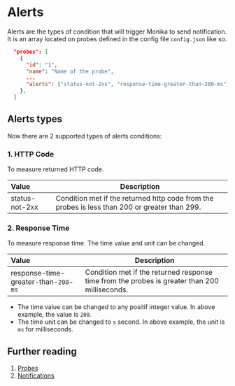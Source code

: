 # Alerts

Alerts are the types of condition that will trigger Monika to send notification. It is an array located on probes defined in the config file `config.json` like so.

```json
  "probes": [
    {
      "id": "1",
      "name": "Name of the probe",
      ...
      "alerts": ["status-not-2xx", "response-time-greater-than-200-ms"]
    },
  ]
```

## Alerts types

Now there are 2 supported types of alerts conditions:

### 1. HTTP Code

To measure returned HTTP code.

| Value          | Description                                                                                   |
| :------------- | --------------------------------------------------------------------------------------------- |
| status-not-2xx | Condition met if the returned http code from the probes is less than 200 or greater than 299. |

### 2. Response Time

To measure response time. The time value and unit can be changed.

| Value                                 | Description                                                                                   |
| :------------------------------------ | --------------------------------------------------------------------------------------------- |
| response-time-greater-than-`200`-`ms` | Condition met if the returned response time from the probes is greater than 200 milliseconds. |

- The time value can be changed to any positif integer value. In above example, the value is `200`.
- The time unit can be changed to `s` second. In above example, the unit is `ms` for milliseconds.

## Further reading

1. [Probes](./probes)
2. [Notifications](./notifications)
